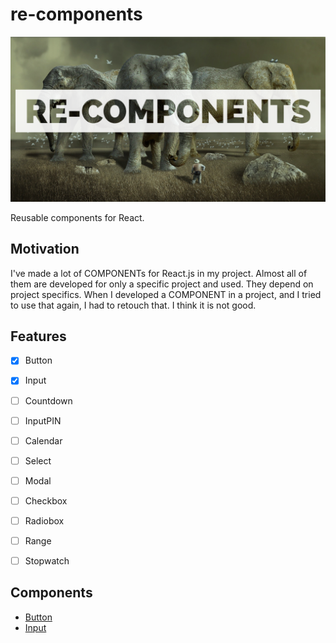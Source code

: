 # re-components

![logo](./doc/logo.png)

Reusable components for React.

## Motivation

I've made a lot of COMPONENTs for React.js in my project. Almost all of them are developed for only a specific project and used. They depend on project specifics. When I developed a COMPONENT in a project, and I tried to use that again, I had to retouch that. I think it is not good. 

## Features
- [x] Button
- [x] Input
- [ ] Countdown
- [ ] InputPIN
- [ ] Calendar
- [ ] Select
- [ ] Modal
- [ ] Checkbox
- [ ] Radiobox
- [ ] Range
- [ ] Stopwatch


## Components
- [Button](https://github.com/zynkn/re-components/tree/master/src/components/Button)
- [Input](https://github.com/zynkn/re-components/tree/master/src/components/Input)